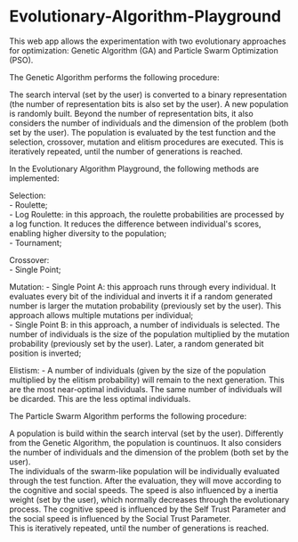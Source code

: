 # Evolutionary-Algorithm-Playground
This web app allows the experimentation with two evolutionary approaches for optimization: Genetic Algorithm (GA) and Particle Swarm Optimization (PSO).


The Genetic Algorithm performs the following procedure:

  The search interval (set by the user) is converted to a binary representation (the number of representation bits is also set by the user).
  A new population is randomly built. Beyond the number of representation bits, it also considers the number of individuals and the dimension of the problem (both set by the user).
  The population is evaluated by the test function and the selection, crossover, mutation and elitism procedures are executed. This is iteratively repeated, until the number of generations is reached.
  
  In the Evolutionary Algorithm Playground, the following methods are implemented:
  
   Selection:\
      - Roulette;\
      - Log Roulette: in this approach, the roulette probabilities are processed by a log function. It reduces the difference between individual's scores, enabling higher  diversity to the population;\
      - Tournament;
     
   Crossover:\
      - Single Point;
      
   Mutation:
      - Single Point A: this approach runs through every individual. It evaluates every bit of the individual and inverts it if a random generated number is larger the mutation probability (previously set by the user). This approach allows multiple mutations per individual;\
      - Single Point B: in this approach, a number of individuals is selected. The number of individuals is the size of the population multiplied by the mutation probability (previously set by the user). Later, a random generated bit position is inverted;
    
   Elistism:
      - A number of individuals (given by the size of the population multiplied by the elitism probability) will remain to the next generation. This are the most near-optimal individuals. The same number of individuals will be dicarded. This are the less optimal individuals.
     
     
The Particle Swarm Algorithm performs the following procedure:

  A population is build within the search interval (set by the user). Differently from the Genetic Algorithm, the population is countinuos. It also considers the number of individuals and the dimension of the problem (both set by the user).\
  The individuals of the swarm-like population will be individually evaluated through the test function. After the evaluation, they will move according to the cognitive and social speeds. The speed is also influenced by a inertia weight (set by the user), which normally decreases through the evolutionary process. The cognitive speed is influenced by the Self Trust Parameter and the social speed is influenced by the Social Trust Parameter.\
  This is iteratively repeated, until the number of generations is reached.
